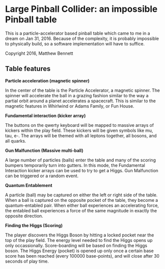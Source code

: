 # Large Pinball Collider: an impossible Pinball table

This is a particle-accelerator based pinball table which came to me in a dream on Jan 31, 2016. Because of the complexity, it is probably impossible to physically build, so a software implementation will have to suffice.

Copyright 2016, Matthew Bennett

## Table features


__Particle acceleration (magnetic spinner)__

In the center of the table is the Particle Accelerator, a magnetic spinner. The spinner will accelerate the ball in a grazing fashion similar to the way a partial orbit around a planet accelerates a spacecraft. This is similar to the magnetic features in Whirlwind or Adams Family, or Fun House.

__Fundamental interaction (kicker array)__

The buttons on the qwerty keyboard will be mapped to massive arrays of kickers within the play field. These kickers will be given symbols like mu, tau, e-. The arrays will be themed with all leptons together, all bosons, and all quarks.

__Gun Malfunction (Massive multi-ball)__

A large number of particles (balls) enter the table and many of the scoring bumpers temporarily turn into gutters. In this mode, the Fundamental Interaction kicker arrays can be used to try to get a Higgs. Gun Malfunction can be triggered or a random event.

__Quantum Entablement__

A particle (ball) may be captured on either the left or right side of the table. When a ball is captured on the opposite pocket of the table, they become a quantum-entabled pair. When either ball experiences an accelerating force, the entabled ball experiences a force of the same magnitude in exactly the opposite direction.


__Finding the Higgs (Scoring)__

The player discovers the Higgs Boson by hitting a locked pocket near the top of the play field. The energy level needed to find the Higgs opens up only occassionally. Score-boarding will be based on finding the Higgs boson. The Higgs Energy (pocket) is opened up only once a certain base score has been reached (every 100000 base-points), and will close after 30 seconds of play time.
